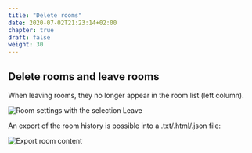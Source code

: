 ```yaml
---
title: "Delete rooms"
date: 2020-07-02T21:23:14+02:00
chapter: true
draft: false
weight: 30
---
```

## Delete rooms and leave rooms


When leaving rooms, they no longer appear in the room list (left column).

![Room settings with the selection Leave](/images/01_Leave_en.png)

An export of the room history is possible into a .txt/.html/.json file:

![Export room content](https://element.io/blog/content/images/size/w1000/2021/10/Screenshot-2021-10-11-at-10.21.21.png)
